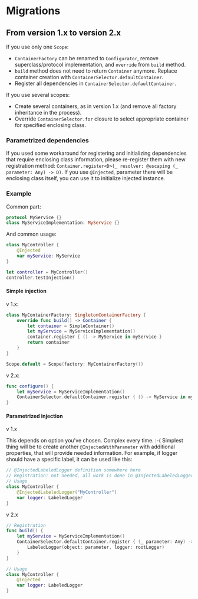 # Migrations

## From version 1.x to version 2.x

If you use only one `Scope`:
 - `ContainerFactory` can be renamed to `Configurator`, remove superclass/protocol implementation, and `override` from `build` method.
 - `build` method does not need to return `Container` anymore. Replace container creation with `ContainerSelector.defaultContainer`.
 - Register all dependencies in `ContainerSelector.defaultContainer`.

If you use several scopes:
 - Create several containers, as in version 1.x (and remove all factory inheritance in the process).
 - Override `ContainerSelector.for` closure to select appropriate container for specified enclosing class.

### Parametrized dependencies
If you used some workaround for registering and initializing dependencies that require enclosing class information, please re-register them with new registration method: `Container.register<D>(_ resolver: @escaping (_ parameter: Any) -> D)`. If you use `@Injected`, parameter there will be enclosing class itself, you can use it to initialize injected instance.

### Example

Common part:
```swift
protocol MyService {}
class MyServiceImplementation: MyService {}
```

And common usage:
```swift
class MyController {
    @Injected
    var myService: MyService
}

let controller = MyController()
controller.testInjection()
```

#### Simple injection

v 1.x:

```swift
class MyContainerFactory: SingletonContainerFactory {
    override func build() -> Container {
        let container = SimpleContainer()
        let myService = MyServiceImplementation()
        container.register { () -> MyService in myService }
        return container
    }
}

Scope.default = Scope(factory: MyContainerFactory())
```

v 2.x:

```swift
func configure() {
    let myService = MyServiceImplementation()
    ContainerSelector.defaultContainer.register { () -> MyService in myService }
}
```

#### Parametrized injection

v 1.x

This depends on option you've chosen. Complex every time. :-( Simplest thing will be to create another `@InjectedWithParameter` with additional properties, that will provide needed information. For example, if logger should have a specific label, it can be used like this:

```swift
// @InjectedLabeledLogger definition somewhere here
// Registration: not needed, all work is done in @InjectedLabeledLogger  
// Usage
class MyController {
    @InjectedLabeledLogger("MyController")
    var logger: LabeledLogger
}
```

v 2.x

```swift
// Registration
func build() {
    let myService = MyServiceImplementation()
    ContainerSelector.defaultContainer.register { (_ parameter: Any) -> LabeledLogger in 
        LabeledLogger(object: parameter, logger: rootLogger) 
    }
}

// Usage
class MyController {
    @Injected
    var logger: LabeledLogger
}
```

